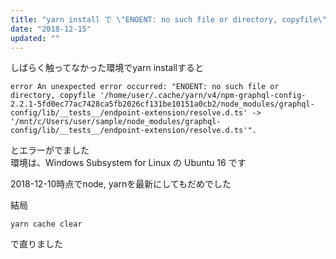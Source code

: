 ```yaml
---
title: "yarn install で \"ENOENT: no such file or directory, copyfile\" エラー"
date: "2018-12-15"
updated: ""
---
```


しばらく触ってなかった環境でyarn installすると

```
error An unexpected error occurred: "ENOENT: no such file or directory, copyfile '/home/user/.cache/yarn/v4/npm-graphql-config-2.2.1-5fd0ec77ac7428ca5fb2026cf131be10151a0cb2/node_modules/graphql-config/lib/__tests__/endpoint-extension/resolve.d.ts' -> '/mnt/c/Users/user/sample/node_modules/graphql-config/lib/__tests__/endpoint-extension/resolve.d.ts'".
```

とエラーがでました  
環境は、Windows Subsystem for Linux の Ubuntu 16 です  

2018-12-10時点でnode, yarnを最新にしてもだめでした

結局

```
yarn cache clear
```

で直りました
